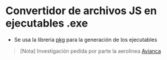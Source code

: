 # Convertidor de archivos JS en ejecutables .exe

- Se usa la libreria [pkg](https://www.npmjs.com/package/pkg) para la generación de los ejecutables

> [Nota]
> Investigación pedida por parte la aerolinea [Avianca](https://www.avianca.com/)